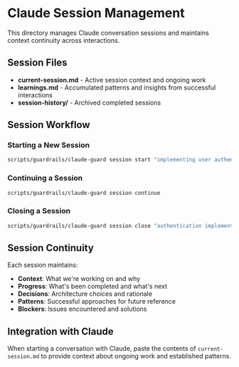 # Claude Session Management

This directory manages Claude conversation sessions and maintains context continuity across interactions.

## Session Files

- **current-session.md** - Active session context and ongoing work
- **learnings.md** - Accumulated patterns and insights from successful interactions
- **session-history/** - Archived completed sessions

## Session Workflow

### Starting a New Session
```bash
scripts/guardrails/claude-guard session start "implementing user authentication"
```

### Continuing a Session
```bash
scripts/guardrails/claude-guard session continue
```

### Closing a Session
```bash
scripts/guardrails/claude-guard session close "authentication implementation complete"
```

## Session Continuity

Each session maintains:
- **Context**: What we're working on and why
- **Progress**: What's been completed and what's next
- **Decisions**: Architecture choices and rationale
- **Patterns**: Successful approaches for future reference
- **Blockers**: Issues encountered and solutions

## Integration with Claude

When starting a conversation with Claude, paste the contents of `current-session.md` to provide context about ongoing work and established patterns.
